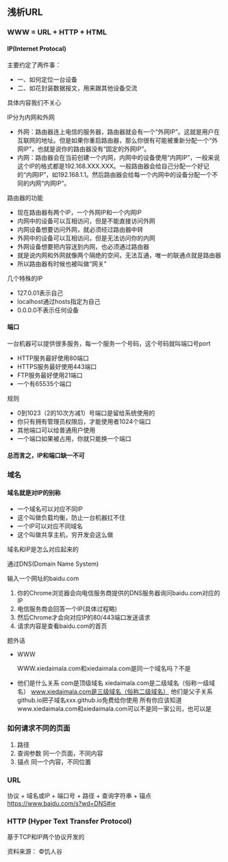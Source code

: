 ## 浅析URL

### WWW = URL + HTTP + HTML
#### IP(Internet Protocal)
主要约定了两件事：
* 一、如何定位一台设备
* 二、如花封装数据报文，用来跟其他设备交流

具体内容我们不关心

IP分为内网和外网
* 外网：路由器连上电信的服务器，路由器就会有一个“外网IP”。这就是用户在互联网的地址。但是如果你重启路由器，那么你很有可能被重新分配一个“外网IP”，也就是说你的路由器没有“固定的外网IP”。
* 内网：路由器会在当前创建一个内网，内网中的设备使用“内网IP”，一般来说这个IP的格式都是192.168.XXX.XXX。一般路由器会给自己分配一个好记的“内网IP”，如192.168.1.1。然后路由器会给每一个内网中的设备分配一个不同的内网“内网IP”。

路由器的功能
* 现在路由器有两个IP，一个外网IP和一个内网IP
* 内网中的设备可以互相访问，但是不能直接访问外网
* 内网设备想要访问外网，就必须经过路由器中转
* 外网中的设备可以互相访问，但是无法访问你的内网
* 外网设备想要把内容送到内网，也必须通过路由器
* 就是说内网和外网就像两个隔绝的空间，无法互通，唯一的联通点就是路由器
* 所以路由器有时候也被叫做“网关”

几个特殊的IP
* 127.0.01表示自己
* localhost通过hosts指定为自己
* 0.0.0.0不表示任何设备
#### 端口
一台机器可以提供很多服务，每一个服务一个号码，这个号码就叫端口号port
* HTTP服务最好使用80端口
* HTTPS服务最好使用443端口
* FTP服务最好使用21端口
* 一个有65535个端口

规则
* 0到1023（2的10次方减1）号端口是留给系统使用的
* 你只有拥有管理员权限后，才能使用者1024个端口
* 其他端口可以给普通用户使用
* 一个端口如果被占用，你就只能换一个端口
#### 总而言之，IP和端口缺一不可

### 域名

#### 域名就是对IP的别称
* 一个域名可以对应不同IP
* 这个叫做负载均衡，防止一台机器扛不住
* 一个IP可以对应不同域名
* 这个叫做共享主机，穷开发会这么做

域名和IP是怎么对应起来的

  通过DNS(Domain Name System)

输入一个网址的baidu.com
1. 你的Chrome浏览器会向电信服务商提供的DNS服务器询问baidu.com对应的IP
2. 电信服务商会回答一个IP(具体过程略)
3. 然后Chrome才会向对应IP的80/443端口发送请求
4. 请求内容是查看baidu.com的首页

题外话
* WWW
  
  WWW.xiedaimala.com和xiedaimala.com是同一个域名吗？不是
* 他们是什么关系
  com是顶级域名
  xiedaimala.com是二级域名（俗称一级域名）
  www.xiedaimala.com是三级域名（俗称二级域名）
  他们是父子关系
  github.io把子域名xxx.github.io免费给你使用
  所有你应该知道www.xiedaimala.com和xiedaimala.com可以不是同一家公司，也可以是

### 如何请求不同的页面
1. 路径
2. 查询参数 同一个页面，不同内容
3. 锚点 同一个内容，不同位置

### URL
协议 +  域名或IP + 端口号 + 路径 + 查询字符串 + 锚点
https://www.baidu.com/s?wd=DNS#ie

### HTTP (Hyper Text Transfer Protocol)
基于TCP和IP两个协议开发的







资料来源： &copy;饥人谷